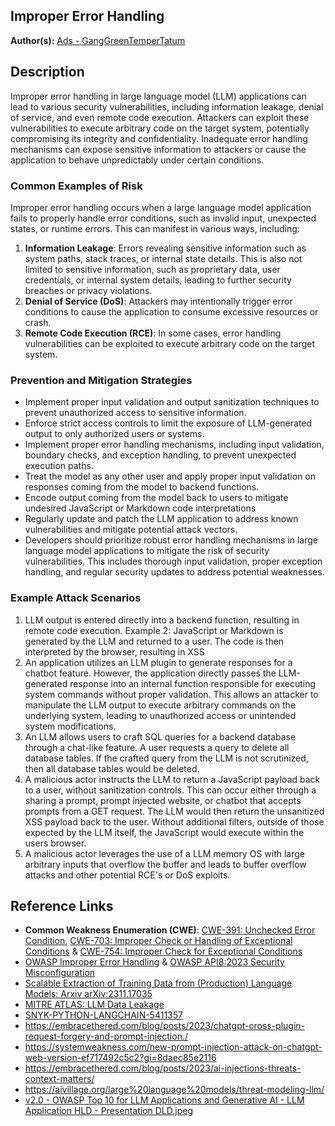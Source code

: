 ## Improper Error Handling

**Author(s):** [Ads - GangGreenTemperTatum](https://github.com/GangGreenTemperTatum)

## Description

Improper error handling in large language model (LLM) applications can lead to various security vulnerabilities, including information leakage, denial of service, and even remote code execution. Attackers can exploit these vulnerabilities to execute arbitrary code on the target system, potentially compromising its integrity and confidentiality. Inadequate error handling mechanisms can expose sensitive information to attackers or cause the application to behave unpredictably under certain conditions.

### Common Examples of Risk

Improper error handling occurs when a large language model application fails to properly handle error conditions, such as invalid input, unexpected states, or runtime errors. This can manifest in various ways, including:

1. **Information Leakage**: Errors revealing sensitive information such as system paths, stack traces, or internal state details. This is also not limited to sensitive information, such as proprietary data, user credentials, or internal system details, leading to further security breaches or privacy violations.
2. **Denial of Service (DoS)**: Attackers may intentionally trigger error conditions to cause the application to consume excessive resources or crash.
3. **Remote Code Execution (RCE)**: In some cases, error handling vulnerabilities can be exploited to execute arbitrary code on the target system.

### Prevention and Mitigation Strategies

- Implement proper input validation and output sanitization techniques to prevent unauthorized access to sensitive information.
- Enforce strict access controls to limit the exposure of LLM-generated output to only authorized users or systems.
- Implement proper error handling mechanisms, including input validation, boundary checks, and exception handling, to prevent unexpected execution paths.
- Treat the model as any other user and apply proper input validation on responses coming from the model to backend functions.
- Encode output coming from the model back to users to mitigate undesired JavaScript or Markdown code interpretations
- Regularly update and patch the LLM application to address known vulnerabilities and mitigate potential attack vectors.
- Developers should prioritize robust error handling mechanisms in large language model applications to mitigate the risk of security vulnerabilities. This includes thorough input validation, proper exception handling, and regular security updates to address potential weaknesses.

### Example Attack Scenarios

1. LLM output is entered directly into a backend function, resulting in remote code execution. Example 2: JavaScript or Markdown is generated by the LLM and returned to a user. The code is then interpreted by the browser, resulting in XSS
2. An application utilizes an LLM plugin to generate responses for a chatbot feature. However, the application directly passes the LLM-generated response into an internal function responsible for executing system commands without proper validation. This allows an attacker to manipulate the LLM output to execute arbitrary commands on the underlying system, leading to unauthorized access or unintended system modifications.
3. An LLM allows users to craft SQL queries for a backend database through a chat-like feature. A user requests a query to delete all database tables. If the crafted query from the LLM is not scrutinized, then all database tables would be deleted.
4. A malicious actor instructs the LLM to return a JavaScript payload back to a user, without sanitization controls. This can occur either through a sharing a prompt, prompt injected website, or chatbot that accepts prompts from a GET request. The LLM would then return the unsanitized XSS payload back to the user. Without additional filters, outside of those expected by the LLM itself, the JavaScript would execute within the users browser.
5. A malicious actor leverages the use of a LLM memory OS with large arbitrary inputs that overflow the buffer and leads to buffer overflow attacks and other potential RCE's or DoS exploits.

## Reference Links

- **Common Weakness Enumeration (CWE)**: [CWE-391: Unchecked Error Condition](https://cwe.mitre.org/data/definitions/391.html), [CWE-703: Improper Check or Handling of Exceptional Conditions](https://cwe.mitre.org/data/definitions/703.html) & [CWE-754: Improper Check for Exceptional Conditions](https://cwe.mitre.org/data/definitions/754.html)
- [OWASP Improper Error Handling](https://owasp.org/www-community/Improper_Error_Handling#:~:text=Improper%20handling%20of%20errors%20can,that%20should%20never%20be%20revealed.) & [OWASP API8:2023 Security Misconfiguration](https://owasp.org/API-Security/editions/2023/en/0xa8-security-misconfiguration/)
- [Scalable Extraction of Training Data from (Production) Language Models: Arxiv arXiv:2311.17035](https://arxiv.org/abs/2311.17035)
- [MITRE ATLAS: LLM Data Leakage](https://atlas.mitre.org/techniques/AML.T0057)
- [SNYK-PYTHON-LANGCHAIN-5411357](https://security.snyk.io/vuln/SNYK-PYTHON-LANGCHAIN-5411357)
- https://embracethered.com/blog/posts/2023/chatgpt-cross-plugin-request-forgery-and-prompt-injection./
- https://systemweakness.com/new-prompt-injection-attack-on-chatgpt-web-version-ef717492c5c2?gi=8daec85e2116
- https://embracethered.com/blog/posts/2023/ai-injections-threats-context-matters/
- https://aivillage.org/large%20language%20models/threat-modeling-llm/
- [v2.0 - OWASP Top 10 for LLM Applications and Generative AI - LLM Application HLD - Presentation DLD.jpeg](https://github.com/GangGreenTemperTatum/www-project-top-10-for-large-language-model-applications/blob/main/2_0_vulns/artifacts/v2.0%20-%20OWASP%20Top%2010%20for%20LLM%20Applications%20and%20Generative%20AI%20-%20LLM%20Application%20HLD%20-%20Presentation%20DLD.jpeg)